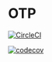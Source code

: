# OTP

[![CircleCI](https://dl.circleci.com/status-badge/img/gh/KagisoLesomo/OTP/tree/main.svg?style=svg)](https://dl.circleci.com/status-badge/redirect/gh/KagisoLesomo/OTP/tree/main)

[![codecov](https://codecov.io/gh/KagisoLesomo/OTP/branch/main/graph/badge.svg?token=LVFG0NEIYU)](https://codecov.io/gh/KagisoLesomo/OTP)
